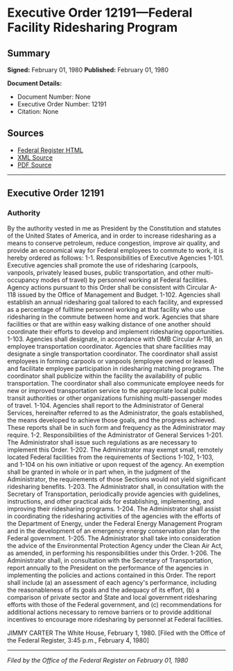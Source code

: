 # Executive Order 12191—Federal Facility Ridesharing Program

## Summary

**Signed:** February 01, 1980
**Published:** February 01, 1980

**Document Details:**
- Document Number: None
- Executive Order Number: 12191
- Citation: None

## Sources
- [Federal Register HTML](https://www.presidency.ucsb.edu/documents/executive-order-12191-federal-facility-ridesharing-program)
- [XML Source](None)
- [PDF Source](None)

---

## Executive Order 12191

### Authority

By the authority vested in me as President by the Constitution and statutes of the United States of America, and in order to increase ridesharing as a means to conserve petroleum, reduce congestion, improve air quality, and provide an economical way for Federal employees to commute to work, it is hereby ordered as follows:
1-1. Responsibilities of Executive Agencies
1-101. Executive agencies shall promote the use of ridesharing (carpools, vanpools, privately leased buses, public transportation, and other multi-occupancy modes of travel) by personnel working at Federal facilities. Agency actions pursuant to this Order shall be consistent with Circular A-118 issued by the Office of Management and Budget.
1-102. Agencies shall establish an annual ridesharing goal tailored to each facility, and expressed as a percentage of fulltime personnel working at that facility who use ridesharing in the commute between home and work. Agencies that share facilities or that are within easy walking distance of one another should coordinate their efforts to develop and implement ridesharing opportunities.
1-103. Agencies shall designate, in accordance with OMB Circular A-118, an employee transportation coordinator. Agencies that share facilities may designate a single transportation coordinator. The coordinator shall assist employees in forming carpools or vanpools (employee owned or leased) and facilitate employee participation in ridesharing matching programs. The coordinator shall publicize within the facility the availability of public transportation. The coordinator shall also communicate employee needs for new or improved transportation service to the appropriate local public transit authorities or other organizations furnishing multi-passenger modes of travel.
1-104. Agencies shall report to the Administrator of General Services, hereinafter referred to as the Administrator, the goals established, the means developed to achieve those goals, and the progress achieved. These reports shall be in such form and frequency as the Administrator may require.
1-2. Responsibilities of the Administrator of General Services
1-201. The Administrator shall issue such regulations as are necessary to implement this Order.
1-202. The Administrator may exempt small, remotely located Federal facilities from the requirements of Sections 1-102, 1-103, and 1-104 on his own initiative or upon request of the agency. An exemption shall be granted in whole or in part when, in the judgment of the Administrator, the requirements of those Sections would not yield significant ridesharing benefits.
1-203. The Administrator shall, in consultation with the Secretary of Transportation, periodically provide agencies with guidelines, instructions, and other practical aids for establishing, implementing, and improving their ridesharing programs.
1-204. The Administrator shall assist in coordinating the ridesharing activities of the agencies with the efforts of the Department of Energy, under the Federal Energy Management Program and in the development of an emergency energy conservation plan for the Federal government.
1-205. The Administrator shall take into consideration the advice of the Environmental Protection Agency under the Clean Air Act, as amended, in performing his responsibilities under this Order.
1-206. The Administrator shall, in consultation with the Secretary of Transportation, report annually to the President on the performance of the agencies in implementing the policies and actions contained in this Order. The report shall include (a) an assessment of each agency's performance, including the reasonableness of its goals and the adequacy of its effort, (b) a comparison of private sector and State and local government ridesharing efforts with those of the Federal government, and (c) recommendations for additional actions necessary to remove barriers or to provide additional incentives to encourage more ridesharing by personnel at Federal facilities.

JIMMY CARTER
The White House,
February 1, 1980.
[Filed with the Office of the Federal Register, 3:45 p.m., February 4, 1980]

---

*Filed by the Office of the Federal Register on February 01, 1980*
